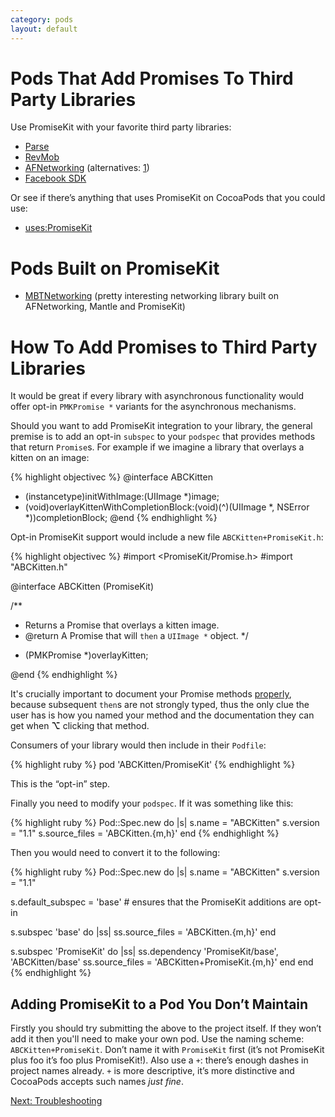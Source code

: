 ```yaml
---
category: pods
layout: default
---
```


# Pods That Add Promises To Third Party Libraries

Use PromiseKit with your favorite third party libraries:

* [Parse](https://github.com/hathway/Parse-PromiseKit)
* [RevMob](https://github.com/mxcl/PromiseKit/pull/47)
* [AFNetworking](https://github.com/csotiriou/AFNetworking-PromiseKit) (alternatives:  [1](https://github.com/skeeet/AFNetworking-PromiseKit))
* [Facebook SDK](https://github.com/FastrBooks/Facebook-PromiseKit)

Or see if there’s anything that uses PromiseKit on CocoaPods that you could use:

* [uses:PromiseKit](https://cocoapods.org/?q=uses%3Apromisekit*)

# Pods Built on PromiseKit

* [MBTNetworking](https://github.com/madbat/MBTNetworking) (pretty interesting networking library built on AFNetworking, Mantle and PromiseKit)

# How To Add Promises to Third Party Libraries

It would be great if every library with asynchronous functionality would offer opt-in `PMKPromise *` variants for the asynchronous mechanisms.

Should you want to add PromiseKit integration to your library, the general premise is to add an opt-in `subspec` to your `podspec` that provides methods that return `Promise`s. For example if we imagine a library that overlays a kitten on an image:

{% highlight objectivec %}
@interface ABCKitten
- (instancetype)initWithImage:(UIImage *)image;
- (void)overlayKittenWithCompletionBlock:(void)(^)(UIImage *, NSError *))completionBlock;
@end
{% endhighlight %}

Opt-in PromiseKit support would include a new file `ABCKitten+PromiseKit.h`:

{% highlight objectivec %}
#import <PromiseKit/Promise.h>
#import "ABCKitten.h"


@interface ABCKitten (PromiseKit)

/**
 * Returns a Promise that overlays a kitten image.
 * @return A Promise that will `then` a `UIImage *` object.
 */
- (PMKPromise *)overlayKitten;

@end
{% endhighlight %}

It's crucially important to document your Promise methods [properly](http://nshipster.com/documentation/), because subsequent `then`s are not strongly typed, thus the only clue the user has is how you named your method and the documentation they can get when **⌥** clicking that method.

Consumers of your library would then include in their `Podfile`:

{% highlight ruby %}
pod 'ABCKitten/PromiseKit'
{% endhighlight %}

This is the “opt-in” step.

Finally you need to modify your `podspec`. If it was something like this:

{% highlight ruby %}
Pod::Spec.new do |s|
  s.name         = "ABCKitten"
  s.version      = "1.1"
  s.source_files = 'ABCKitten.{m,h}'
end
{% endhighlight %}

Then you would need to convert it to the following:

{% highlight ruby %}
Pod::Spec.new do |s|
  s.name         = "ABCKitten"
  s.version      = "1.1"

  s.default_subspec = 'base'  # ensures that the PromiseKit additions are opt-in

  s.subspec 'base' do |ss|
    ss.source_files = 'ABCKitten.{m,h}'
  end

  s.subspec 'PromiseKit' do |ss|
    ss.dependency 'PromiseKit/base', 'ABCKitten/base'
    ss.source_files = 'ABCKitten+PromiseKit.{m,h}'
  end
end
{% endhighlight %}


## Adding PromiseKit to a Pod You Don’t Maintain

Firstly you should try submitting the above to the project itself. If they won’t add it then you'll need to make your own pod. Use the naming scheme: `ABCKitten+PromiseKit`. Don’t name it with `PromiseKit` first (it’s not PromiseKit plus foo it’s foo plus PromiseKit!). Also use a `+`: there’s enough dashes in project names already. `+` is more descriptive, it’s more distinctive and CocoaPods accepts such names *just fine*.

<div><a class="pagination" href="/troubleshooting">Next: Troubleshooting</a></div>
